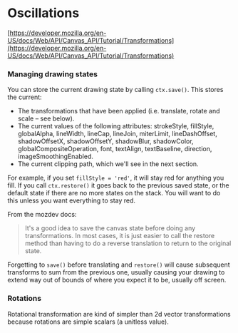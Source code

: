 # Oscillations

[https://developer.mozilla.org/en-US/docs/Web/API/Canvas_API/Tutorial/Transformations](https://developer.mozilla.org/en-US/docs/Web/API/Canvas_API/Tutorial/Transformations)

### Managing drawing states

You can store the current drawing state by calling `ctx.save()`.  This stores the current:

* The transformations that have been applied (i.e. translate, rotate and scale – see below).
* The current values of the following attributes: strokeStyle, fillStyle, globalAlpha, lineWidth, lineCap, lineJoin, miterLimit, lineDashOffset, shadowOffsetX, shadowOffsetY, shadowBlur, shadowColor, globalCompositeOperation, font, textAlign, textBaseline, direction, imageSmoothingEnabled.
* The current clipping path, which we'll see in the next section.

For example, if you set `fillStyle = 'red'`, it will stay red for anything you fill.  If you call `ctx.restore()` it goes back to the previous saved state, or the default state if there are no more states on the stack.  You will want to do this unless you want everything to stay red.

From the mozdev docs:

> It's a good idea to save the canvas state before doing any transformations. In most cases, it is just easier to call the restore method than having to do a reverse translation to return to the original state.

Forgetting to `save()` before translating and `restore()` will cause subsequent transforms to sum from the previous one, usually causing your drawing to extend way out of bounds of where you expect it to be, usually off screen.

### Rotations
Rotational transformation are kind of simpler than 2d vector transformations because rotations are simple scalars (a unitless value).
